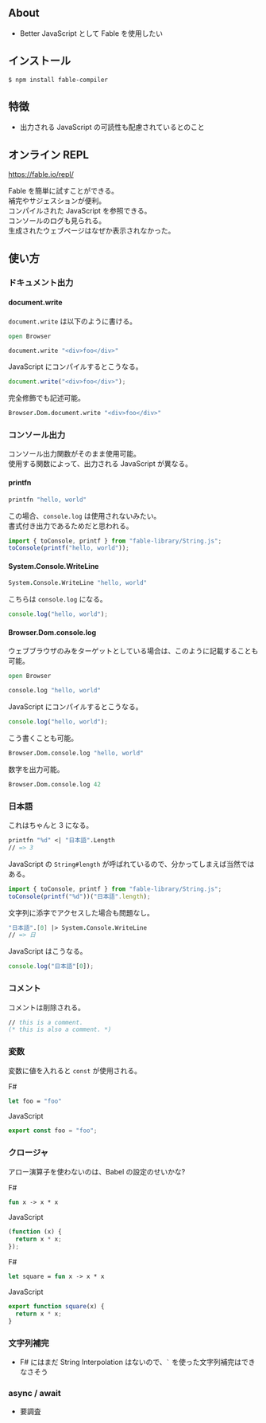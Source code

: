 
## About

- Better JavaScript として Fable を使用したい

## インストール

````sh
$ npm install fable-compiler
````

## 特徴

- 出力される JavaScript の可読性も配慮されているとのこと

## オンライン REPL

https://fable.io/repl/

Fable を簡単に試すことができる。  
補完やサジェスションが便利。  
コンパイルされた JavaScript を参照できる。  
コンソールのログも見られる。  
生成されたウェブページはなぜか表示されなかった。

## 使い方

### ドキュメント出力

#### document.write

`document.write` は以下のように書ける。

````fsharp
open Browser

document.write "<div>foo</div>"
````

JavaScript にコンパイルするとこうなる。

````javascript
document.write("<div>foo</div>");
````

完全修飾でも記述可能。

````fsharp
Browser.Dom.document.write "<div>foo</div>"
````

### コンソール出力

コンソール出力関数がそのまま使用可能。  
使用する関数によって、出力される JavaScript が異なる。

#### printfn

````fsharp
printfn "hello, world"
````

この場合、`console.log` は使用されないみたい。  
書式付き出力であるためだと思われる。

````javascript
import { toConsole, printf } from "fable-library/String.js";
toConsole(printf("hello, world"));
````

#### System.Console.WriteLine

````fsharp
System.Console.WriteLine "hello, world"
````

こちらは `console.log` になる。

````javascript
console.log("hello, world");
````

#### Browser.Dom.console.log

ウェブブラウザのみをターゲットとしている場合は、このように記載することも可能。

````fsharp
open Browser

console.log "hello, world"
````

JavaScript にコンパイルするとこうなる。

````javascript
console.log("hello, world");
````

こう書くことも可能。

````fsharp
Browser.Dom.console.log "hello, world"
````

数字を出力可能。

````fsharp
Browser.Dom.console.log 42
````

### 日本語

これはちゃんと 3 になる。

````fsharp
printfn "%d" <| "日本語".Length
// => 3
````

JavaScript の `String#length` が呼ばれているので、分かってしまえば当然ではある。

````javascript
import { toConsole, printf } from "fable-library/String.js";
toConsole(printf("%d"))("日本語".length);
````

文字列に添字でアクセスした場合も問題なし。

````fsharp
"日本語".[0] |> System.Console.WriteLine
// => 日
````

JavaScript はこうなる。

````javascript
console.log("日本語"[0]);
````

### コメント

コメントは削除される。

````fsharp
// this is a comment.
(* this is also a comment. *)
````

### 変数

変数に値を入れると `const` が使用される。

F#
````fsharp
let foo = "foo"
````

JavaScript
````javascript
export const foo = "foo";
````

### クロージャ

アロー演算子を使わないのは、Babel の設定のせいかな?

F#
````fsharp
fun x -> x * x
````

JavaScript
````javascript
(function (x) {
  return x * x;
});
````

F#
````fsharp
let square = fun x -> x * x
````

JavaScript
````javascript
export function square(x) {
  return x * x;
}
````

### 文字列補完

- F# にはまだ String Interpolation はないので、`` ` `` を使った文字列補完はできなさそう

### async / await

- 要調査


